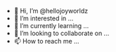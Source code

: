 - 👋 Hi, I’m @hellojoyworldz
- 👀 I’m interested in ...
- 🌱 I’m currently learning ...
- 💞️ I’m looking to collaborate on ...
- 📫 How to reach me ...

<!---
hellojoyworldz/hellojoyworldz is a ✨ special ✨ repository because its `README.md` (this file) appears on your GitHub profile.
You can click the Preview link to take a look at your changes.
--->
